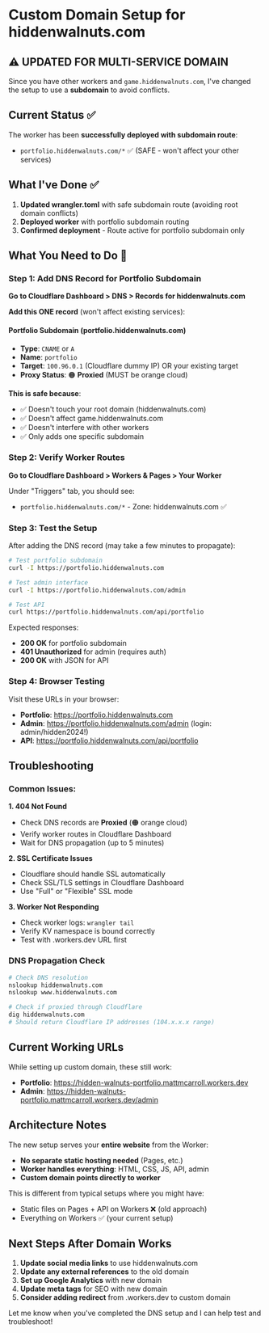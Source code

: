 # Custom Domain Setup for hiddenwalnuts.com

## ⚠️ UPDATED FOR MULTI-SERVICE DOMAIN

Since you have other workers and `game.hiddenwalnuts.com`, I've changed the setup to use a **subdomain** to avoid conflicts.

## Current Status ✅

The worker has been **successfully deployed with subdomain route**:
- `portfolio.hiddenwalnuts.com/*` ✅ (SAFE - won't affect your other services)

## What I've Done ✅

1. **Updated wrangler.toml** with safe subdomain route (avoiding root domain conflicts)
2. **Deployed worker** with portfolio subdomain routing
3. **Confirmed deployment** - Route active for portfolio subdomain only

## What You Need to Do 👤

### Step 1: Add DNS Record for Portfolio Subdomain

**Go to Cloudflare Dashboard > DNS > Records for hiddenwalnuts.com**

**Add this ONE record** (won't affect existing services):

#### Portfolio Subdomain (portfolio.hiddenwalnuts.com)
- **Type**: `CNAME` or `A`
- **Name**: `portfolio`
- **Target**: `100.96.0.1` (Cloudflare dummy IP) OR your existing target
- **Proxy Status**: 🟠 **Proxied** (MUST be orange cloud)

**This is safe because**:
- ✅ Doesn't touch your root domain (hiddenwalnuts.com)
- ✅ Doesn't affect game.hiddenwalnuts.com
- ✅ Doesn't interfere with other workers
- ✅ Only adds one specific subdomain

### Step 2: Verify Worker Routes

**Go to Cloudflare Dashboard > Workers & Pages > Your Worker**

Under "Triggers" tab, you should see:
- `portfolio.hiddenwalnuts.com/*` - Zone: hiddenwalnuts.com ✅

### Step 3: Test the Setup

After adding the DNS record (may take a few minutes to propagate):

```bash
# Test portfolio subdomain
curl -I https://portfolio.hiddenwalnuts.com

# Test admin interface  
curl -I https://portfolio.hiddenwalnuts.com/admin

# Test API
curl https://portfolio.hiddenwalnuts.com/api/portfolio
```

Expected responses:
- **200 OK** for portfolio subdomain
- **401 Unauthorized** for admin (requires auth)
- **200 OK** with JSON for API

### Step 4: Browser Testing

Visit these URLs in your browser:
- **Portfolio**: https://portfolio.hiddenwalnuts.com
- **Admin**: https://portfolio.hiddenwalnuts.com/admin (login: admin/hidden2024!)
- **API**: https://portfolio.hiddenwalnuts.com/api/portfolio

## Troubleshooting

### Common Issues:

**1. 404 Not Found**
- Check DNS records are **Proxied** (🟠 orange cloud)
- Verify worker routes in Cloudflare Dashboard
- Wait for DNS propagation (up to 5 minutes)

**2. SSL Certificate Issues**
- Cloudflare should handle SSL automatically
- Check SSL/TLS settings in Cloudflare Dashboard
- Use "Full" or "Flexible" SSL mode

**3. Worker Not Responding** 
- Check worker logs: `wrangler tail`
- Verify KV namespace is bound correctly
- Test with .workers.dev URL first

### DNS Propagation Check
```bash
# Check DNS resolution
nslookup hiddenwalnuts.com
nslookup www.hiddenwalnuts.com

# Check if proxied through Cloudflare
dig hiddenwalnuts.com
# Should return Cloudflare IP addresses (104.x.x.x range)
```

## Current Working URLs

While setting up custom domain, these still work:
- **Portfolio**: https://hidden-walnuts-portfolio.mattmcarroll.workers.dev
- **Admin**: https://hidden-walnuts-portfolio.mattmcarroll.workers.dev/admin

## Architecture Notes

The new setup serves your **entire website** from the Worker:
- **No separate static hosting needed** (Pages, etc.)
- **Worker handles everything**: HTML, CSS, JS, API, admin
- **Custom domain points directly to worker**

This is different from typical setups where you might have:
- Static files on Pages + API on Workers ❌ (old approach)
- Everything on Workers ✅ (your current setup)

## Next Steps After Domain Works

1. **Update social media links** to use hiddenwalnuts.com
2. **Update any external references** to the old domain
3. **Set up Google Analytics** with new domain
4. **Update meta tags** for SEO with new domain
5. **Consider adding redirect** from .workers.dev to custom domain

Let me know when you've completed the DNS setup and I can help test and troubleshoot!